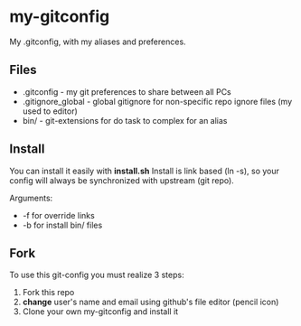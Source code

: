 my-gitconfig
============

My .gitconfig, with my aliases and preferences.


Files
-----
* .gitconfig - my git preferences to share between all PCs
* .gitignore_global - global gitignore for non-specific repo
  ignore files (my used to editor)
* bin/ - git-extensions for do task to complex for an alias


Install
-------
You can install it easily with **install.sh**
Install is link based (ln -s), so your config will always be 
synchronized with upstream (git repo).

Arguments:
 * -f for override links
 * -b for install bin/ files


Fork
----
To use this git-config you must realize 3 steps:
  1. Fork this repo
  2. **change** user's name and email using github's file editor (pencil icon)
  3. Clone your own my-gitconfig and install it
